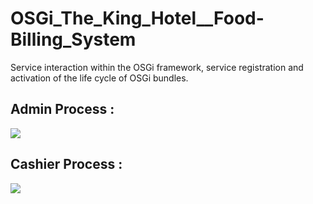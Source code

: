# OSGi_The_King_Hotel__Food-Billing_System
Service interaction within the OSGi framework, service registration and activation of the life cycle of OSGi bundles.

<h2> Admin Process : </h2>
<img src="https://user-images.githubusercontent.com/88779731/161426184-4eb0cbbe-a4e7-4b06-a3a2-043dd4279022.jpg" />

<br/>

<h2> Cashier Process : </h2>
<img src="https://user-images.githubusercontent.com/88779731/161425920-b7953d20-6cf9-4bc9-b022-6d1ea260ca50.jpg" />
